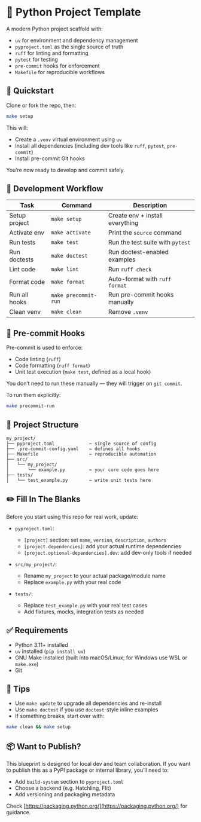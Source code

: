# 🧱 Python Project Template

A modern Python project scaffold with:

- `uv` for environment and dependency management  
- `pyproject.toml` as the single source of truth  
- `ruff` for linting and formatting  
- `pytest` for testing  
- `pre-commit` hooks for enforcement  
- `Makefile` for reproducible workflows  


## 🚀 Quickstart

Clone or fork the repo, then:

```bash
make setup
```

This will:

- Create a `.venv` virtual environment using `uv`
- Install all dependencies (including dev tools like `ruff`, `pytest`, `pre-commit`)
- Install pre-commit Git hooks

You’re now ready to develop and commit safely.


## 🧪 Development Workflow

| Task            | Command              | Description                        |
|-----------------|----------------------|------------------------------------|
| Setup project   | `make setup`         | Create env + install everything    |
| Activate env    | `make activate`      | Print the `source` command         |
| Run tests       | `make test`          | Run the test suite with `pytest`   |
| Run doctests    | `make doctest`       | Run doctest-enabled examples       |
| Lint code       | `make lint`          | Run `ruff check`                   |
| Format code     | `make format`        | Auto-format with `ruff format`     |
| Run all hooks   | `make precommit-run` | Run pre-commit hooks manually      |
| Clean venv      | `make clean`         | Remove `.venv`                     |


## 🧹 Pre-commit Hooks

Pre-commit is used to enforce:

- Code linting (`ruff`)
- Code formatting (`ruff format`)
- Unit test execution (`make test`, defined as a local hook)

You don’t need to run these manually — they will trigger on `git commit`.

To run them explicitly:

```bash
make precommit-run
```


## 📂 Project Structure

```text
my_project/
├── pyproject.toml             ← single source of config
├── .pre-commit-config.yaml    ← defines all hooks
├── Makefile                   ← reproducible automation
├── src/
│   └── my_project/
│       └── example.py         ← your core code goes here
├── tests/
│   └── test_example.py        ← write unit tests here
```


## ✏️ Fill In The Blanks

Before you start using this repo for real work, update:

- `pyproject.toml`:
  - `[project]` section: set `name`, `version`, `description`, `authors`
  - `[project.dependencies]`: add your actual runtime dependencies
  - `[project.optional-dependencies].dev`: add dev-only tools if needed

- `src/my_project/`:
  - Rename `my_project` to your actual package/module name
  - Replace `example.py` with your real code

- `tests/`:
  - Replace `test_example.py` with your real test cases
  - Add fixtures, mocks, integration tests as needed


## ✅ Requirements

- Python 3.11+ installed  
- `uv` installed (`pip install uv`)  
- GNU Make installed (built into macOS/Linux; for Windows use WSL or `make.exe`)  
- Git  


## 🧠 Tips

- Use `make update` to upgrade all dependencies and re-install
- Use `make doctest` if you use `doctest`-style inline examples
- If something breaks, start over with:

```bash
make clean && make setup
```


## 📦 Want to Publish?

This blueprint is designed for local dev and team collaboration. If you want to publish this as a PyPI package or internal library, you’ll need to:

- Add `build-system` section to `pyproject.toml`
- Choose a backend (e.g. Hatchling, Flit)
- Add versioning and packaging metadata

Check [https://packaging.python.org/](https://packaging.python.org/) for guidance.
